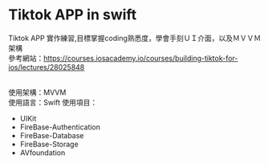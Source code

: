 Tiktok APP in swift
===

Tiktok APP 實作練習,目標掌握coding熟悉度，學會手刻ＵＩ介面，以及ＭＶＶＭ架構</br>
參考網站：https://courses.iosacademy.io/courses/building-tiktok-for-ios/lectures/28025848 </br>
 </br>
 
使用架構：MVVM </br>
使用語言：Swift
使用項目：</br>
* UIKit</br>
* FireBase-Authentication</br>
* FireBase-Database</br>
* FireBase-Storage</br>
* AVfoundation</br>
